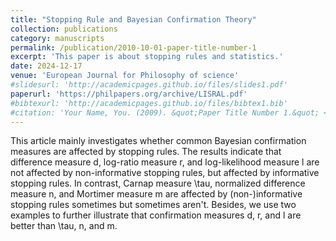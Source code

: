 ```yaml
---
title: "Stopping Rule and Bayesian Confirmation Theory"
collection: publications
category: manuscripts
permalink: /publication/2010-10-01-paper-title-number-1
excerpt: 'This paper is about stopping rules and statistics.'
date: 2024-12-17
venue: 'European Journal for Philosophy of science'
#slidesurl: 'http://academicpages.github.io/files/slides1.pdf'
paperurl: 'https://philpapers.org/archive/LISRAL.pdf'
#bibtexurl: 'http://academicpages.github.io/files/bibtex1.bib'
#citation: 'Your Name, You. (2009). &quot;Paper Title Number 1.&quot; <i>Journal 1</i>. 1(1).'
---
```

This article mainly investigates whether common Bayesian confirmation measures are affected by stopping rules. The results indicate that difference measure d, log-ratio measure r, and log-likelihood measure l are not affected by non-informative stopping rules, but affected by informative stopping rules. In contrast, Carnap measure \tau, normalized difference measure n, and Mortimer measure m are affected by (non-)informative stopping rules sometimes but sometimes aren't. Besides, we use two examples to further illustrate that confirmation measures d, r, and l are better than \tau, n, and m.
